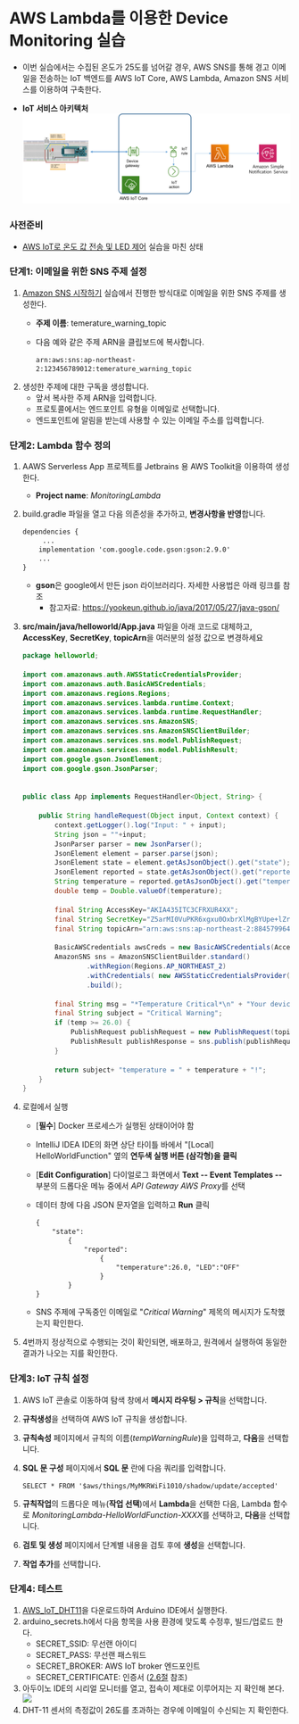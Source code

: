 
# AWS Lambda를 이용한 Device Monitoring 실습

- 이번 실습에서는 수집된 온도가 25도를 넘어갈 경우, AWS SNS를 통해 경고 이메일을 전송하는 IoT 백엔드를 AWS IoT Core, AWS Lambda, Amazon SNS 서비스를 이용하여 구축한다.

- **IoT 서비스 아키텍처**
	![](figures/architecture2.png)

### 사전준비
- [AWS IoT로 온도 값 전송 및 LED 제어](https://kwanulee.github.io/IoTPlatform/start-aws-iot.html#4) 실습을 마친 상태

### 단계1: 이메일을 위한 SNS 주제 설정
1. [Amazon SNS 시작하기](https://docs.aws.amazon.com/ko_kr/sns/latest/dg/sns-getting-started.html) 실습에서 진행한 방식대로 이메일을 위한 SNS 주제를 생성한다.
	- **주제 이름**: temerature\_warning\_topic
	- 다음 예와 같은 주제 ARN을 클립보드에 복사합니다.

		```
		arn:aws:sns:ap-northeast-2:123456789012:temerature_warning_topic
		```
2. 생성한 주제에 대한 구독을 생성합니다.
	-  앞서 복사한 주제 ARN을 입력합니다.
	-  프로토콜에서는 엔드포인트 유형을 이메일로 선택합니다.
	-  엔드포인트에 알림을 받는데 사용할 수 있는 이메일 주소를 입력합니다.

### 단계2: Lambda 함수 정의
1. AAWS Serverless App 프로젝트를 Jetbrains 용 AWS Toolkit을 이용하여 생성한다.
	- **Project name**: *MonitoringLambda*

2. build.gradle 파일을 열고 다음 의존성을 추가하고, **변경사항을 반영**합니다.

	```
	dependencies {
		 ...
	    implementation 'com.google.code.gson:gson:2.9.0'
	    ...
	}
	```
	- **gson**은 google에서 만든 json 라이브러리다. 자세한 사용법은 아래 링크를 참조
		- 참고자료: https://yookeun.github.io/java/2017/05/27/java-gson/
4. **src/main/java/helloworld/App.java** 파일을 아래 코드로 대체하고, **AccessKey**, **SecretKey**, **topicArn**을 여러분의 설정 값으로 변경하세요

	```java
	package helloworld;
	
	import com.amazonaws.auth.AWSStaticCredentialsProvider;
	import com.amazonaws.auth.BasicAWSCredentials;
	import com.amazonaws.regions.Regions;
	import com.amazonaws.services.lambda.runtime.Context;
	import com.amazonaws.services.lambda.runtime.RequestHandler;
	import com.amazonaws.services.sns.AmazonSNS;
	import com.amazonaws.services.sns.AmazonSNSClientBuilder;
	import com.amazonaws.services.sns.model.PublishRequest;
	import com.amazonaws.services.sns.model.PublishResult;
	import com.google.gson.JsonElement;
	import com.google.gson.JsonParser;
	
	
	public class App implements RequestHandler<Object, String> {
	
	    public String handleRequest(Object input, Context context) {
	        context.getLogger().log("Input: " + input);
	        String json = ""+input;
	        JsonParser parser = new JsonParser();
	        JsonElement element = parser.parse(json);
	        JsonElement state = element.getAsJsonObject().get("state");
	        JsonElement reported = state.getAsJsonObject().get("reported");
	        String temperature = reported.getAsJsonObject().get("temperature").getAsString();
	        double temp = Double.valueOf(temperature);
	
	        final String AccessKey="AKIA435ITC3CFRXUR4XX";
	        final String SecretKey="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";
	        final String topicArn="arn:aws:sns:ap-northeast-2:884579964612:MyTopic";
	
	        BasicAWSCredentials awsCreds = new BasicAWSCredentials(AccessKey, SecretKey);
	        AmazonSNS sns = AmazonSNSClientBuilder.standard()
	                .withRegion(Regions.AP_NORTHEAST_2)
	                .withCredentials( new AWSStaticCredentialsProvider(awsCreds) )
	                .build();
	
	        final String msg = "*Temperature Critical*\n" + "Your device temperature is " + temp + "C";
	        final String subject = "Critical Warning";
	        if (temp >= 26.0) {
	            PublishRequest publishRequest = new PublishRequest(topicArn, msg, subject);
	            PublishResult publishResponse = sns.publish(publishRequest);
	        }
	
	        return subject+ "temperature = " + temperature + "!";
	    }
	}
	
	```
4. 로컬에서 실행
	- [**필수**] Docker 프로세스가 실행된 상태이어야 함 
	-  IntelliJ IDEA IDE의 화면 상단 타이틀 바에서 "[Local] HelloWorldFunction" 옆의 **연두색 실행 버튼 (삼각형)을 클릭**
	-  [**Edit Configuration**] 다이얼로그 화면에서 **Text -- Event Templates --** 부분의 드롭다운 메뉴 중에서 *API Gateway AWS Proxy*를 선택 
	-  데이터 창에 다음 JSON 문자열을 입력하고 **Run** 클릭

		```
		{ 
			"state": 
				{
					"reported":
						{
							"temperature":26.0, "LED":"OFF"
						}
				}
		}
		```
	
	- SNS 주제에 구독중인 이메일로  "*Critical Warning*" 제목의 메시지가 도착했는지 확인한다.

5. 4번까지 정상적으로 수행되는 것이 확인되면, 배포하고, 원격에서 실행하여 동일한 결과가 나오는 지를 확인한다.

### 단계3: IoT 규칙 설정
1. AWS IoT 콘솔로 이동하여 탐색 창에서 **메시지 라우팅 > 규칙**을 선택합니다.
2. **규칙생성**을 선택하여 AWS IoT 규칙을 생성합니다.
3. **규칙속성** 페이지에서 규칙의 이름(*tempWarningRule*)을 입력하고, **다음**을 선택합니다.
4. **SQL 문 구성** 페이지에서 **SQL 문** 란에 다음 쿼리를 입력합니다.


	```
	SELECT * FROM '$aws/things/MyMKRWiFi1010/shadow/update/accepted'
	```

6. **규칙작업**의 드롭다운 메뉴(**작업 선택**)에서 **Lambda**을 선택한 다음, Lambda 함수로 *MonitoringLambda-HelloWorldFunction-XXXX*를 선택하고, **다음**을 선택합니다.
7. **검토 및 생성** 페이지에서 단계별 내용을 검토 후에 **생성**을 선택합니다.


8. **작업 추가**를 선택합니다.

### 단계4: 테스트
1. [AWS\_IoT\_DHT11](release/AWS_IoT_DHT11.zip)을 다운로드하여 Arduino IDE에서 실행한다.
2. arduino_secrets.h에서 다음 항목을 사용 환경에 맞도록 수정후, 빌드/업로드 한다.
	- SECRET\_SSID: 무선랜 아이디
	- SECRET\_PASS: 무선랜 패스워드
	- SECRET\_BROKER: AWS IoT broker 엔드포인트
	- SECRET\_CERTIFICATE: 인증서 ([2.6절](#2.6) 참조)
3.  아두이노 IDE의 시리얼 모니터를 열고, 접속이 제대로 이루어지는 지 확인해 본다.
	![](figures/run1.png)
4. DHT-11 센서의 측정값이 26도를 초과하는 경우에 이메일이 수신되는 지 확인한다.
